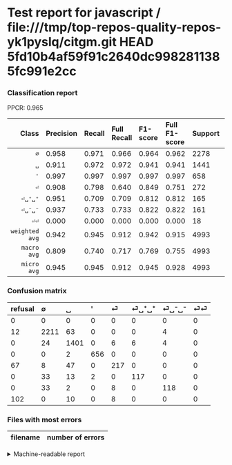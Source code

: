 # Test report for javascript / file:///tmp/top-repos-quality-repos-yk1pyslq/citgm.git HEAD 5fd10b4af59f91c2640dc9982811385fc991e2cc

### Classification report

PPCR: 0.965

| Class | Precision | Recall | Full Recall | F1-score | Full F1-score | Support | Full Support | PPCR |
|------:|:----------|:-------|:------------|:---------|:---------|:--------|:-------------|:-----|
| `∅` | 0.958| 0.971| 0.966| 0.964| 0.962| 2278| 2290| 0.995 |
| `␣` | 0.911| 0.972| 0.972| 0.941| 0.941| 1441| 1441| 1.000 |
| `'` | 0.997| 0.997| 0.997| 0.997| 0.997| 658| 658| 1.000 |
| `⏎` | 0.908| 0.798| 0.640| 0.849| 0.751| 272| 339| 0.802 |
| `⏎␣⁺␣⁺` | 0.951| 0.709| 0.709| 0.812| 0.812| 165| 165| 1.000 |
| `⏎␣⁻␣⁻` | 0.937| 0.733| 0.733| 0.822| 0.822| 161| 161| 1.000 |
| `⏎⏎` | 0.000| 0.000| 0.000| 0.000| 0.000| 18| 120| 0.150 |
| `weighted avg` | 0.942| 0.945| 0.912| 0.942| 0.915| 4993| 5174| 0.965 |
| `macro avg` | 0.809| 0.740| 0.717| 0.769| 0.755| 4993| 5174| 0.965 |
| `micro avg` | 0.945| 0.945| 0.912| 0.945| 0.928| 4993| 5174| 0.965 |

### Confusion matrix

|refusal|  ∅| ␣| '| ⏎| ⏎␣⁺␣⁺| ⏎␣⁻␣⁻| ⏎⏎| 
|:---|:---|:---|:---|:---|:---|:---|:---|
|0 |0 |0 |0 |0 |0 |0 |0 |
|12 |2211 |63 |0 |0 |0 |4 |0 |
|0 |24 |1401 |0 |6 |6 |4 |0 |
|0 |0 |2 |656 |0 |0 |0 |0 |
|67 |8 |47 |0 |217 |0 |0 |0 |
|0 |33 |13 |2 |0 |117 |0 |0 |
|0 |33 |2 |0 |8 |0 |118 |0 |
|102 |0 |10 |0 |8 |0 |0 |0 |

### Files with most errors

| filename | number of errors|
|:----:|:-----|

<details>
    <summary>Machine-readable report</summary>
```json
{
  "cl_report": {"\u0027": {"f1-score": 0.9969604863221885, "precision": 0.9969604863221885, "recall": 0.9969604863221885, "support": 658}, "macro avg": {"f1-score": 0.769384010283149, "precision": 0.8087311981360433, "recall": 0.7399420717102451, "support": 4993}, "micro avg": {"f1-score": 0.9453234528339676, "precision": 0.9453234528339676, "recall": 0.9453234528339676, "support": 4993}, "weighted avg": {"f1-score": 0.9423003541340523, "precision": 0.9422486488304083, "recall": 0.9453234528339676, "support": 4993}, "\u2205": {"f1-score": 0.9640287769784173, "precision": 0.9575573841489823, "recall": 0.9705882352941176, "support": 2278}, "\u23ce": {"f1-score": 0.8493150684931506, "precision": 0.9079497907949791, "recall": 0.7977941176470589, "support": 272}, "\u23ce\u23ce": {"f1-score": 0.0, "precision": 0.0, "recall": 0.0, "support": 18}, "\u23ce\u2423\u207a\u2423\u207a": {"f1-score": 0.8125, "precision": 0.9512195121951219, "recall": 0.7090909090909091, "support": 165}, "\u23ce\u2423\u207b\u2423\u207b": {"f1-score": 0.8222996515679443, "precision": 0.9365079365079365, "recall": 0.7329192546583851, "support": 161}, "\u2423": {"f1-score": 0.9405840886203424, "precision": 0.9109232769830949, "recall": 0.9722414989590562, "support": 1441}},
  "cl_report_full": {"\u0027": {"f1-score": 0.9969604863221885, "precision": 0.9969604863221885, "recall": 0.9969604863221885, "support": 658}, "macro avg": {"f1-score": 0.7549603786979809, "precision": 0.8087311981360433, "recall": 0.7166903323624211, "support": 5174}, "micro avg": {"f1-score": 0.9284941477328612, "precision": 0.9453234528339676, "recall": 0.9122535755701585, "support": 5174}, "weighted avg": {"f1-score": 0.9150064343179399, "precision": 0.9232645589878778, "recall": 0.9122535755701585, "support": 5174}, "\u2205": {"f1-score": 0.9615133724722766, "precision": 0.9575573841489823, "recall": 0.9655021834061135, "support": 2290}, "\u23ce": {"f1-score": 0.7508650519031141, "precision": 0.9079497907949791, "recall": 0.640117994100295, "support": 339}, "\u23ce\u23ce": {"f1-score": 0.0, "precision": 0.0, "recall": 0.0, "support": 120}, "\u23ce\u2423\u207a\u2423\u207a": {"f1-score": 0.8125, "precision": 0.9512195121951219, "recall": 0.7090909090909091, "support": 165}, "\u23ce\u2423\u207b\u2423\u207b": {"f1-score": 0.8222996515679443, "precision": 0.9365079365079365, "recall": 0.7329192546583851, "support": 161}, "\u2423": {"f1-score": 0.9405840886203424, "precision": 0.9109232769830949, "recall": 0.9722414989590562, "support": 1441}},
  "ppcr": 0.9650173946656359
}
```
</details>
